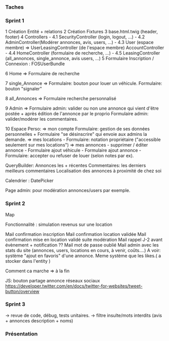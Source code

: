 ### Taches


### Sprint 1

1 Création Entité + relations
2 Création Fixtures
3 base.html.twig (header, footer)
4 Controllers
    - 4.1 SecurityController (login, logout, ...)
    - 4.2 AdminController(Modérer annonces, avis, users, ...)
    - 4.3 User (espace membre) => 
            UserLeasingController (de l'espace membre)
            AccountController
    - 4.4 HomeController (formulaire de recherche, ...)
    - 4.5 LeasingController (all_annonces, single_annonce, avis users, ...)
5 Formulaire Inscription / Connexion  : FOSUserBundle

6 Home =>   Formulaire de recherche

7 single_Annonce =>    Formulaire: bouton pour louer un véhicule.
                Formulaire: bouton "signaler"

8 all_Annonces =>   Formulaire recherche personnalisé

9 Admin => Formulaire admin: valider ou non une annonce qui vient d'être postée + après édition de l'annonce par le proprio
            Formulaire admin: valider/modérer les commentaires.

10 Espace Perso: 
        => mon compte 
            Formulaire: gestion de ses données personnelles
            + Formulaire "se désinscrire" qui envoie aux admins la demande.
        => mes locations
            - Formulaire: notation propriétaire ("accessible seulement sur mes locations")
        => mes annonces
            - supprimer / éditer annonce
            - Formulaire ajout véhicule
            - Formulaire ajout annonce
            - Formulaire: accepter ou refuser de louer (selon notes par ex).


QueryBuilder:
    Annonces les + récentes
    Commentaires: les derniers meilleurs commentaires
    Localisation des annonces à proximité de chez soi

Calendrier : DatePicker

Page admin: pour modération annonces/users par exemple.


### Sprint 2        
Map

Fonctionnalité : simulation revenus sur une location

Mail confirmation inscription
Mail confirmation location validée
Mail confirmation mise en location validé suite modération
Mail rappel J-2 avant évènement + notification ??
Mail mot de passe oublié
Mail admin avec les stats du site (annonces, users, locations en cours, à venir, coûts....)
A voir: système "ajout en favoris" d'une annonce. Meme système que les likes.( a stocker dans l'entity )

Comment ca marche => à la fin


JS: bouton partage annonce réseaux sociaux
https://developer.twitter.com/en/docs/twitter-for-websites/tweet-button/overview

### Sprint 3
-> revue de code, débug, tests unitaires.
-> filtre insulte/mots interdits (avis + annonces description + noms)

### Présentation